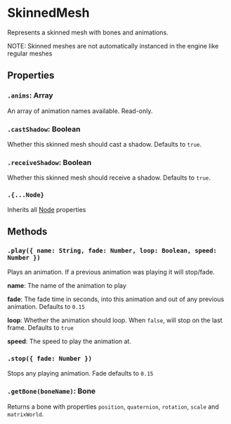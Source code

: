 # SkinnedMesh

Represents a skinned mesh with bones and animations.

NOTE: Skinned meshes are not automatically instanced in the engine like regular meshes

## Properties

### `.anims`: Array

An array of animation names available. Read-only.

### `.castShadow`: Boolean

Whether this skinned mesh should cast a shadow. Defaults to `true`.

### `.receiveShadow`: Boolean

Whether this skinned mesh should receive a shadow. Defaults to `true`.

### `.{...Node}`

Inherits all [Node](/docs/ref/Node.md) properties

## Methods

### `.play({ name: String, fade: Number, loop: Boolean, speed: Number })`

Plays an animation. 
If a previous animation was playing it will stop/fade.

**name**: The name of the animation to play

**fade**: The fade time in seconds, into this animation and out of any previous animation. Defaults to `0.15`

**loop**: Whether the animation should loop. When `false`, will stop on the last frame. Defaults to `true`

**speed**: The speed to play the animation at.

### `.stop({ fade: Number })`

Stops any playing animation. Fade defaults to `0.15`

### `.getBone(boneName)`: Bone

Returns a bone with properties `position`, `quaternion`, `rotation`, `scale` and `matrixWorld`.